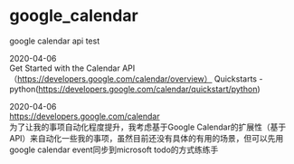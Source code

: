 # google_calendar
google calendar api test



2020-04-06  
Get Started with the Calendar API（https://developers.google.com/calendar/overview）
Quickstarts - python(https://developers.google.com/calendar/quickstart/python) 

2020-04-06   
https://developers.google.com/calendar  
为了让我的事项自动化程度提升，我考虑基于Google Calendar的扩展性（基于API）来自动化一些我的事项，虽然目前还没有具体的有用的场景，但可以先用google calendar event同步到microsoft todo的方式练练手